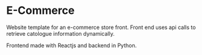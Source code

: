 # E-Commerce

Website template for an e-commerce store front. Front end uses api calls to retrieve catologue information dynamically.

Frontend made with Reactjs and backend in Python.
